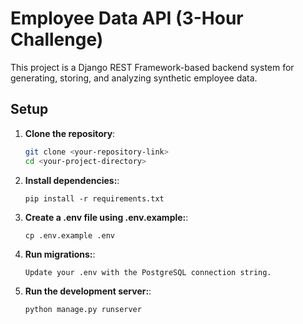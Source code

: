 # Employee Data API (3-Hour Challenge)

This project is a Django REST Framework-based backend system for generating, storing, and analyzing synthetic employee data.

## Setup

1. **Clone the repository**:
   ```bash
   git clone <your-repository-link>
   cd <your-project-directory>
2. **Install dependencies:**:
   ```
   pip install -r requirements.txt
   ```
3. **Create a .env file using .env.example:**:
   ```
   cp .env.example .env
   ```
4. **Run migrations:**:
   ```
   Update your .env with the PostgreSQL connection string.
   ```
5. **Run the development server:**:
   ```
   python manage.py runserver
   ```
